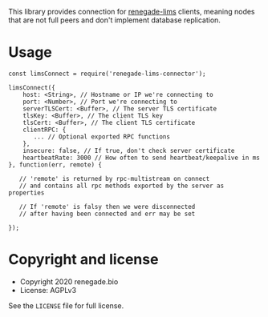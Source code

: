 
This library provides connection for [renegade-lims](https://github.com/renegadebio/renegade-lims) clients, meaning nodes that are not full peers and don't implement database replication.

# Usage

```
const limsConnect = require('renegade-lims-connector');

limsConnect({
    host: <String>, // Hostname or IP we're connecting to
    port: <Number>, // Port we're connecting to
    serverTLSCert: <Buffer>, // The server TLS certificate 
    tlsKey: <Buffer>, // The client TLS key
    tlsCert: <Buffer>, // The client TLS certificate
    clientRPC: {
       ... // Optional exported RPC functions
    },
    insecure: false, // If true, don't check server certificate
    heartbeatRate: 3000 // How often to send heartbeat/keepalive in ms
}, function(err, remote) {

   // 'remote' is returned by rpc-multistream on connect
   // and contains all rpc methods exported by the server as properties

   // If 'remote' is falsy then we were disconnected
   // after having been connected and err may be set

});
```

# Copyright and license

* Copyright 2020 renegade.bio
* License: AGPLv3

See the `LICENSE` file for full license.